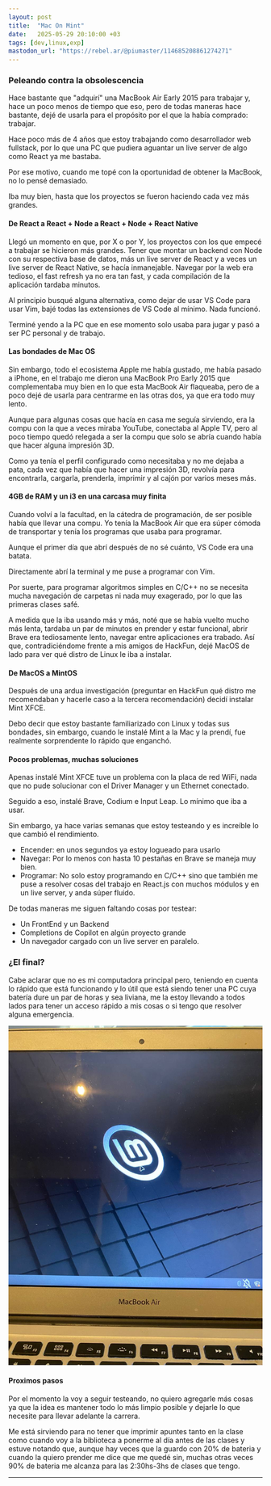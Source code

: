 ```yaml
---
layout: post
title:  "Mac On Mint"
date:   2025-05-29 20:10:00 +03
tags: [dev,linux,exp]
mastodon_url: "https://rebel.ar/@piumaster/114685208861274271"
---
```


### Peleando contra la obsolescencia

Hace bastante que "adquirí" una MacBook Air Early 2015 para trabajar y, hace un poco menos de tiempo que eso, pero de todas maneras hace bastante, dejé de usarla para el propósito por el que la había comprado: trabajar.

Hace poco más de 4 años que estoy trabajando como desarrollador web fullstack, por lo que una PC que pudiera aguantar un live server de algo como React ya me bastaba.

Por ese motivo, cuando me topé con la oportunidad de obtener la MacBook, no lo pensé demasiado.

Iba muy bien, hasta que los proyectos se fueron haciendo cada vez más grandes.

#### De React a React + Node a React + Node + React Native

Llegó un momento en que, por X o por Y, los proyectos con los que empecé a trabajar se hicieron más grandes. Tener que montar un backend con Node con su respectiva base de datos, más un live server de React y a veces un live server de React Native, se hacía inmanejable. Navegar por la web era tedioso, el fast refresh ya no era tan fast, y cada compilación de la aplicación tardaba minutos.

Al principio busqué alguna alternativa, como dejar de usar VS Code para usar Vim, bajé todas las extensiones de VS Code al mínimo. Nada funcionó.

Terminé yendo a la PC que en ese momento solo usaba para jugar y pasó a ser PC personal y de trabajo.

#### Las bondades de Mac OS

Sin embargo, todo el ecosistema Apple me había gustado, me había pasado a iPhone, en el trabajo me dieron una MacBook Pro Early 2015 que complementaba muy bien en lo que esta MacBook Air flaqueaba, pero de a poco dejé de usarla para centrarme en las otras dos, ya que era todo muy lento.

Aunque para algunas cosas que hacía en casa me seguía sirviendo, era la compu con la que a veces miraba YouTube, conectaba al Apple TV, pero al poco tiempo quedó relegada a ser la compu que solo se abría cuando había que hacer alguna impresión 3D.

Como ya tenía el perfil configurado como necesitaba y no me dejaba a pata, cada vez que había que hacer una impresión 3D, revolvía para encontrarla, cargarla, prenderla, imprimir y al cajón por varios meses más.

#### 4GB de RAM y un i3 en una carcasa muy finita

Cuando volví a la facultad, en la cátedra de programación, de ser posible había que llevar una compu. Yo tenía la MacBook Air que era súper cómoda de transportar y tenía los programas que usaba para programar.

Aunque el primer día que abrí después de no sé cuánto, VS Code era una batata.

Directamente abrí la terminal y me puse a programar con Vim.

Por suerte, para programar algoritmos simples en C/C++ no se necesita mucha navegación de carpetas ni nada muy exagerado, por lo que las primeras clases safé.

A medida que la iba usando más y más, noté que se había vuelto mucho más lenta, tardaba un par de minutos en prender y estar funcional, abrir Brave era tediosamente lento, navegar entre aplicaciones era trabado. Así que, contradiciéndome frente a mis amigos de HackFun, dejé MacOS de lado para ver qué distro de Linux le iba a instalar.

#### De MacOS a MintOS

Después de una ardua investigación (preguntar en HackFun qué distro me recomendaban y hacerle caso a la tercera recomendación) decidí instalar Mint XFCE.

Debo decir que estoy bastante familiarizado con Linux y todas sus bondades, sin embargo, cuando le instalé Mint a la Mac y la prendí, fue realmente sorprendente lo rápido que enganchó.

#### Pocos problemas, muchas soluciones

Apenas instalé Mint XFCE tuve un problema con la placa de red WiFi, nada que no pude solucionar con el Driver Manager y un Ethernet conectado.

Seguido a eso, instalé Brave, Codium e Input Leap. Lo mínimo que iba a usar.

Sin embargo, ya hace varias semanas que estoy testeando y es increíble lo que cambió el rendimiento.

- Encender: en unos segundos ya estoy logueado para usarlo
- Navegar: Por lo menos con hasta 10 pestañas en Brave se maneja muy bien.
- Programar: No solo estoy programando en C/C++ sino que también me puse a resolver cosas del trabajo en React.js con muchos módulos y en un live server, y anda súper fluido.

De todas maneras me siguen faltando cosas por testear:
- Un FrontEnd y un Backend
- Completions de Copilot en algún proyecto grande
- Un navegador cargado con un live server en paralelo.

### ¿El final?

Cabe aclarar que no es mi computadora principal pero, teniendo en cuenta lo rápido que está funcionando y lo útil que está siendo tener una PC cuya batería dure un par de horas y sea liviana, me la estoy llevando a todos lados para tener un acceso rápido a mis cosas o si tengo que resolver alguna emergencia.

![MacOnMint](../assets/images/maconmint.png)

#### Proximos pasos

Por el momento la voy a seguir testeando, no quiero agregarle más cosas ya que la idea es mantener todo lo más limpio posible y dejarle lo que necesite para llevar adelante la carrera. 

Me está sirviendo para no tener que imprimir apuntes tanto en la clase como cuando voy a la biblioteca a ponerme al día antes de las clases y estuve notando que, aunque hay veces que la guardo con 20% de bateria y cuando la quiero prender me dice que me quedé sin, muchas otras veces 90% de bateria me alcanza para las 2:30hs-3hs de clases que tengo. 

___

